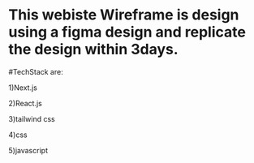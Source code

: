  # This webiste Wireframe is design using a figma design and replicate the design within 3days.

 #TechStack are:
 
 1)Next.js
 
 2)React.js
 
 3)tailwind css
 
 4)css
 
 5)javascript

 

